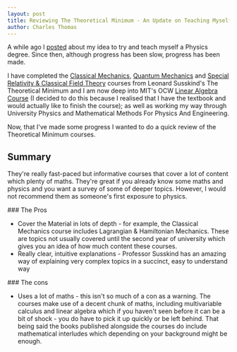 ```yaml
---
layout: post
title: Reviewing The Theoretical Minimum - An Update on Teaching Myself A Physics Degree
author: Charles Thomas
---
```


A while ago I [posted](https://ottermad.github.io/2019/09/29/Teaching-Myself-Physics.html) about my idea to try and teach myself a Physics degree. Since then, although progress has been slow, progress has been made.

I have completed the [Classical Mechanics](https://theoreticalminimum.com/courses/classical-mechanics/2011/fall), [Quantum Mechanics](https://theoreticalminimum.com/courses/quantum-mechanics/2012/winter) and [Special Relativity & Classical Field Theory](https://theoreticalminimum.com/courses/special-relativity-and-electrodynamics/2012/spring) courses from Leonard Susskind's The Theoretical Minimum and I am now deep into MIT's OCW [Linear Algebra Course](https://ocw.mit.edu/courses/mathematics/18-06-linear-algebra-spring-2010/) (I decided to do this because I realised that I have the textbook and would actually like to finish the course); as well as working my way through University Physics and Mathematical Methods For Physics And Engineering. 

Now, that I've made some progress I wanted to do a quick review of the Theoretical Minimum courses.

## Summary
They're really fast-paced but informative courses that cover a lot of content which plenty of maths. They're great if you already know some maths and physics and you want a survey of some of deeper topics. However, I would not recommend them as someone's first exposure to physics. 

### The Pros
* Cover the Material in lots of depth - for example, the Classical Mechanics course includes Lagrangian & Hamiltonian Mechanics. These are topics not usually covered until the second year of university which gives you an idea of how much content these courses.
* Really clear, intuitive explanations - Professor Susskind has an amazing way of explaining very complex topics in a succinct, easy to understand way 

### The cons
* Uses a lot of maths - this isn't so much of a con as a warning. The courses make use of a decent chunk of maths, including multivariable calculus and linear algebra which if you haven't seen before it can be a bit of shock - you do have to pick it up quickly or be left behind. That being said the books published alongside the courses do include mathematical interludes which depending on your background might be enough. 
